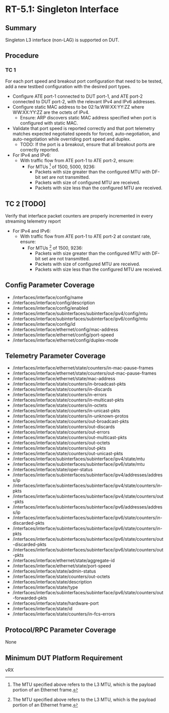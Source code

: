 # RT-5.1: Singleton Interface

## Summary

Singleton L3 interface (non-LAG) is supported on DUT.

## Procedure

### TC 1

For each port speed and breakout port configuration that need to be tested, add
a new testbed configuration with the desired port types.

* Configure ATE port-1 connected to DUT port-1, and ATE port-2 connected to
    DUT port-2, with the relevant IPv4 and IPv6 addresses.
* Configure static MAC address to be 02:1a:WW:XX:YY:ZZ where WW:XX:YY:ZZ are
    the octets of IPv4.
  * Ensure: ARP discovers static MAC address specified when port is
        configured with static MAC.
* Validate that port speed is reported correctly and that port telemetry
    matches expected negotiated speeds for forced, auto-negotiation, and
    auto-negotiation while overriding port speed and duplex.
  * TODO: If the port is a breakout, ensure that all breakout ports are
        correctly reported.
* For IPv4 and IPv6:
  * With traffic flow from ATE port-1 to ATE port-2, ensure:
    * For MTUs [^1] of 1500, 5000, 9236:
      * Packets with size greater than the configured MTU with DF-bit
                set are not transmitted.
      * Packets with size of configured MTU are received.
      * Packets with size less than the configured MTU are received.
## TC 2 [TODO]
Verify that interface packet counters are properly incremented in every streaming telemetry report
* For IPv4 and IPv6:
  * With traffic flow from ATE port-1 to ATE port-2 at constant rate, ensure:
    * For MTUs [^1] of 1500, 9236:
      * Packets with size greater than the configured MTU with DF-bit
                set are not transmitted.
      * Packets with size of configured MTU are received.
      * Packets with size less than the configured MTU are received.

[^1]: The MTU specified above refers to the L3 MTU, which is the payload portion
    of an Ethernet frame.

## Config Parameter Coverage

* /interfaces/interface/config/name
* /interfaces/interface/config/description
* /interfaces/interface/config/enabled
* /interfaces/interface/subinterfaces/subinterface/ipv4/config/mtu
* /interfaces/interface/subinterfaces/subinterface/ipv6/config/mtu
* /interfaces/interface/config/id
* /interfaces/interface/ethernet/config/mac-address
* /interfaces/interface/ethernet/config/port-speed
* /interfaces/interface/ethernet/config/duplex-mode

## Telemetry Parameter Coverage

* /interfaces/interface/ethernet/state/counters/in-mac-pause-frames
* /interfaces/interface/ethernet/state/counters/out-mac-pause-frames
* /interfaces/interface/ethernet/state/mac-address
* /interfaces/interface/state/counters/in-broadcast-pkts
* /interfaces/interface/state/counters/in-discards
* /interfaces/interface/state/counters/in-errors
* /interfaces/interface/state/counters/in-multicast-pkts
* /interfaces/interface/state/counters/in-octets
* /interfaces/interface/state/counters/in-unicast-pkts
* /interfaces/interface/state/counters/in-unknown-protos
* /interfaces/interface/state/counters/out-broadcast-pkts
* /interfaces/interface/state/counters/out-discards
* /interfaces/interface/state/counters/out-errors
* /interfaces/interface/state/counters/out-multicast-pkts
* /interfaces/interface/state/counters/out-octets
* /interfaces/interface/state/counters/out-pkts
* /interfaces/interface/state/counters/out-unicast-pkts
* /interfaces/interface/subinterfaces/subinterface/ipv4/state/mtu
* /interfaces/interface/subinterfaces/subinterface/ipv6/state/mtu
* /interfaces/interface/state/oper-status
* /interfaces/interface/subinterfaces/subinterface/ipv4/addresses/address/ip
* /interfaces/interface/subinterfaces/subinterface/ipv4/state/counters/in-pkts
* /interfaces/interface/subinterfaces/subinterface/ipv4/state/counters/out-pkts
* /interfaces/interface/subinterfaces/subinterface/ipv6/addresses/address/ip
* /interfaces/interface/subinterfaces/subinterface/ipv6/state/counters/in-discarded-pkts
* /interfaces/interface/subinterfaces/subinterface/ipv6/state/counters/in-pkts
* /interfaces/interface/subinterfaces/subinterface/ipv6/state/counters/out-discarded-pkts
* /interfaces/interface/subinterfaces/subinterface/ipv6/state/counters/out-pkts
* /interfaces/interface/ethernet/state/aggregate-id
* /interfaces/interface/ethernet/state/port-speed
* /interfaces/interface/state/admin-status
* /interfaces/interface/state/counters/out-octets
* /interfaces/interface/state/description
* /interfaces/interface/state/type
* /interfaces/interface/subinterfaces/subinterface/ipv6/state/counters/out-forwarded-pkts
* /interfaces/interface/state/hardware-port
* /interfaces/interface/state/id
* /interfaces/interface/state/counters/in-fcs-errors

## Protocol/RPC Parameter Coverage

None

## Minimum DUT Platform Requirement

vRX
